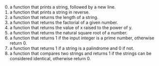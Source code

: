 0. a function that prints a string, followed by a new line.
1. a function that prints a string in reverse.
2. a function that returns the length of a string.
3. a function that returns the factorial of a given number.
4.  a function that returns the value of x raised to the power of y.
5. a function that returns the natural square root of a number.
6. a function that returns 1 if the input integer is a prime number, otherwise return 0.
7. a function that returns 1 if a string is a palindrome and 0 if not.
8. a function that compares two strings and returns 1 if the strings can be considered identical, otherwise return 0.
